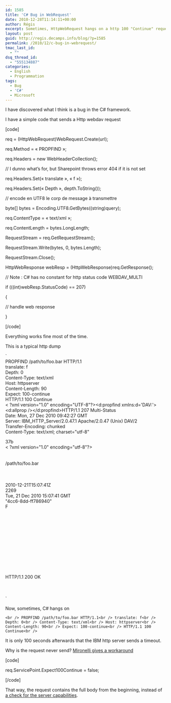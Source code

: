 ```yaml
---
id: 1585
title: 'C# Bug in WebRequest'
date: 2010-12-28T11:14:11+00:00
author: Régis
excerpt: Sometimes, HttpWebRequest hangs on a http 100 "Continue" request
layout: post
guid: http://regis.decamps.info/blog/?p=1585
permalink: /2010/12/c-bug-in-webrequest/
tmac_last_id:
  - ""
dsq_thread_id:
  - "555134887"
categories:
  - English
  - Programmation
tags:
  - Bug
  - 'C#'
  - Microsoft
---
```

I have discovered what I think is a bug in the C# framework.

I have a simple code that sends a Http webdav request
  
[code]
  
req = (HttpWebRequest)WebRequest.Create(url);
  
req.Method = « PROPFIND »;
  
req.Headers = new WebHeaderCollection();
  
// I dunno what’s for, but Sharepoint throws error 404 if it is not set
  
req.Headers.Set(« translate », « f »);
  
req.Headers.Set(« Depth », depth.ToString());

// encode en UTF8 le corp de message à transmettre
  
byte[] bytes = Encoding.UTF8.GetBytes((string)query);

req.ContentType = « text/xml »;
  
req.ContentLength = bytes.LongLength;

RequestStream = req.GetRequestStream();
  
RequestStream.Write(bytes, 0, bytes.Length);
  
RequestStream.Close();
  
HttpWebResponse webResp = (HttpWebResponse)req.GetResponse();
  
// Note : C# has no constant for http status code WEBDAV_MULTI
  
if (((int)webResp.StatusCode) == 207)
      
{
   
// handle web response
       
}
  
[/code]

Everything works fine most of the time.

This is a typical http dump
  
`<br />
PROPFIND /path/to/foo.bar HTTP/1.1<br />
translate: f<br />
Depth: 0<br />
Content-Type: text/xml<br />
Host: httpserver<br />
Content-Length: 90<br />
Expect: 100-continue<br />
HTTP/1.1 100 Continue<br />
< ?xml version="1.0" encoding="UTF-8"?><d:propfind xmlns:d='DAV:'><d:allprop /></d:propfind>HTTP/1.1 207 Multi-Status<br />
Date: Mon, 27 Dec 2010 09:42:27 GMT<br />
Server: IBM_HTTP_Server/2.0.47.1 Apache/2.0.47 (Unix) DAV/2<br />
Transfer-Encoding: chunked<br />
Content-Type: text/xml; charset="utf-8"</p>
<p>37b<br />
< ?xml version="1.0" encoding="utf-8"?><br /><d:multistatus xmlns: D="DAV:" xmlns:ns0="DAV:"><br /><d:response xmlns:lp1="DAV:" xmlns:lp2="http://apache.org/dav/props/"><br /><d:href>/path/to/foo.bar</d:href><br /><d:propstat><br /><d:prop><br /><lp1:resourcetype /><br /><lp1:creationdate>2010-12-21T15:07:41Z</lp1:creationdate><br /><lp1:getcontentlength>2269</lp1:getcontentlength><br /><lp1:getlastmodified>Tue, 21 Dec 2010 15:07:41 GMT</lp1:getlastmodified><br /><lp1:getetag>"4cc6-8dd-ff786940"</lp1:getetag><br /><lp2:executable>F</lp2:executable><br /><d:supportedlock><br /><d:lockentry><br /><d:lockscope><d:exclusive /></d:lockscope><br /><d:locktype><d:write /></d:locktype><br /></d:lockentry><br /><d:lockentry><br /><d:lockscope><d:shared /></d:lockscope><br /><d:locktype><d:write /></d:locktype><br /></d:lockentry><br /></d:supportedlock><br /><d:lockdiscovery /><br /></d:prop><br /><d:status>HTTP/1.1 200 OK</d:status><br /></d:propstat><br /></d:response><br /></d:multistatus><br />
` 

Now, sometimes, C# hangs on
  
`<br />
PROPFIND /path/to/foo.bar HTTP/1.1<br />
translate: f<br />
Depth: 0<br />
Content-Type: text/xml<br />
Host: httpserver<br />
Content-Length: 90<br />
Expect: 100-continue<br />
HTTP/1.1 100 Continue<br />
` 

It is only 100 seconds afterwards that the IBM http server sends a timeout.

Why is the request never send? [Mironelli gives a workaround](http://haacked.com/archive/2004/05/15/http-web-request-expect-100-continue.aspx#1908)
  
[code]
  
req.ServicePoint.Expect100Continue = false;
  
[/code]

That way, the request contains the full body from the beginning, instead of [a check for the server capabilities](http://www.w3.org/Protocols/rfc2616/rfc2616-sec8.html#sec8.2.3).
